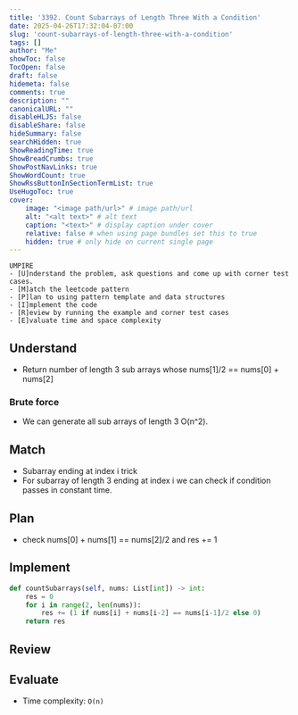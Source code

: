 ```yaml
---
title: '3392. Count Subarrays of Length Three With a Condition'
date: 2025-04-26T17:32:04-07:00
slug: 'count-subarrays-of-length-three-with-a-condition'
tags: []
author: "Me"
showToc: false
TocOpen: false
draft: false
hidemeta: false
comments: true
description: ""
canonicalURL: ""
disableHLJS: false
disableShare: false
hideSummary: false
searchHidden: true
ShowReadingTime: true
ShowBreadCrumbs: true
ShowPostNavLinks: true
ShowWordCount: true
ShowRssButtonInSectionTermList: true
UseHugoToc: true
cover:
    image: "<image path/url>" # image path/url
    alt: "<alt text>" # alt text
    caption: "<text>" # display caption under cover
    relative: false # when using page bundles set this to true
    hidden: true # only hide on current single page
---
```


```
UMPIRE
- [U]nderstand the problem, ask questions and come up with corner test cases.
- [M]atch the leetcode pattern
- [P]lan to using pattern template and data structures
- [I]mplement the code
- [R]eview by running the example and corner test cases
- [E]valuate time and space complexity
```

## Understand

- Return number of length 3 sub arrays whose nums[1]/2 == nums[0] + nums[2]

### Brute force

- We can generate all sub arrays of length 3 O(n^2).

## Match

- Subarray ending at index i trick
- For subarray of length 3 ending at index i we can check if condition passes in constant time.

## Plan

- check nums[0] + nums[1] == nums[2]/2 and res += 1

## Implement

```python
def countSubarrays(self, nums: List[int]) -> int:
    res = 0
    for i in range(2, len(nums)):
        res += (1 if nums[i] + nums[i-2] == nums[i-1]/2 else 0)
    return res
```

## Review

## Evaluate

- Time complexity: `O(n)`